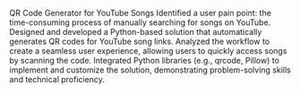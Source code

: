 QR Code Generator for YouTube Songs
Identified a user pain point: the time-consuming process of manually searching for songs on YouTube.
Designed and developed a Python-based solution that automatically generates QR codes for YouTube song links.
Analyzed the workflow to create a seamless user experience, allowing users to quickly access songs by scanning the code.
Integrated Python libraries (e.g., qrcode, Pillow) to implement and customize the solution, demonstrating problem-solving skills and technical proficiency.
